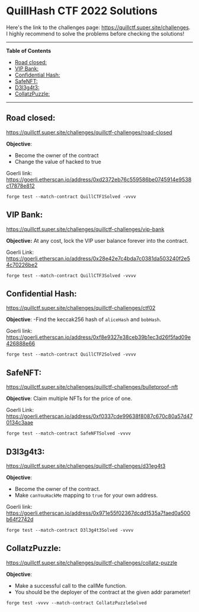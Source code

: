 # QuillHash CTF 2022 Solutions

Here's the link to the challenges page: https://quillctf.super.site/challenges. I highly recommend to solve the problems before checking the solutions!

---

**Table of Contents**
- [Road closed:](#road-closed)
- [VIP Bank:](#vip-bank)
- [Confidential Hash:](#confidential-hash)
- [SafeNFT:](#safenft)
- [D3l3g4t3:](#d3l3g4t3)
- [CollatzPuzzle:](#collatzpuzzle)


---

## Road closed:
https://quillctf.super.site/challenges/quillctf-challenges/road-closed

**Objective**:
- Become the owner of the contract
- Change the value of hacked to true

Goerli link: https://goerli.etherscan.io/address/0xd2372eb76c559586be0745914e9538c17878e812
 
```
forge test --match-contract QuillCTF1Solved -vvvv
```


## VIP Bank:
https://quillctf.super.site/challenges/quillctf-challenges/vip-bank

**Objective:**
At any cost, lock the VIP user balance forever into the contract.

Goerli Link: https://goerli.etherscan.io/address/0x28e42e7c4bda7c0381da503240f2e54c70226be2

```
forge test --match-contract QuillCTF3Solved -vvvv
```

## Confidential Hash:
https://quillctf.super.site/challenges/quillctf-challenges/ctf02

**Objective**:
-Find the keccak256 hash of `aliceHash` and `bobHash`. 

Goerli link: https://goerli.etherscan.io/address/0xf8e9327e38ceb39b1ec3d26f5fad09e426888e66
 
```
forge test --match-contract QuillCTF2Solved -vvvv
```

## SafeNFT:
https://quillctf.super.site/challenges/quillctf-challenges/bulletproof-nft

**Objective**:
Claim multiple NFTs for the price of one.

Goerli Link: https://goerli.etherscan.io/address/0xf0337cde99638f8087c670c80a57d470134c3aae

```
forge test --match-contract SafeNFTSolved -vvvv
```

## D3l3g4t3:
https://quillctf.super.site/challenges/quillctf-challenges/d31eg4t3

**Objective**:
- Become the owner of the contract.
- Make `canYouHackMe` mapping to `true` for your own address.
  
Goerli link: https://goerli.etherscan.io/address/0x971e55f02367dcdd1535a7faed0a500b64f2742d
 
```
forge test --match-contract D3l3g4t3Solved -vvvv
```

## CollatzPuzzle:
https://quillctf.super.site/challenges/quillctf-challenges/collatz-puzzle

**Objective**:
- Make a successful call to the callMe function.
- You should be the deployer of the contract at the given addr parameter!
  
 
```
forge test -vvvv --match-contract CollatzPuzzleSolved
```
